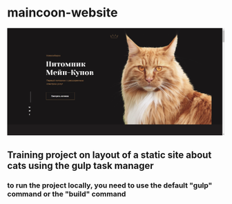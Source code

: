 # maincoon-website

<img src="./img/readme-img.png" alt="maincoon-website">

## Training project on layout of a static site about cats using the gulp task manager

### to run the project locally, you need to use the default "gulp" command or the "build" command
